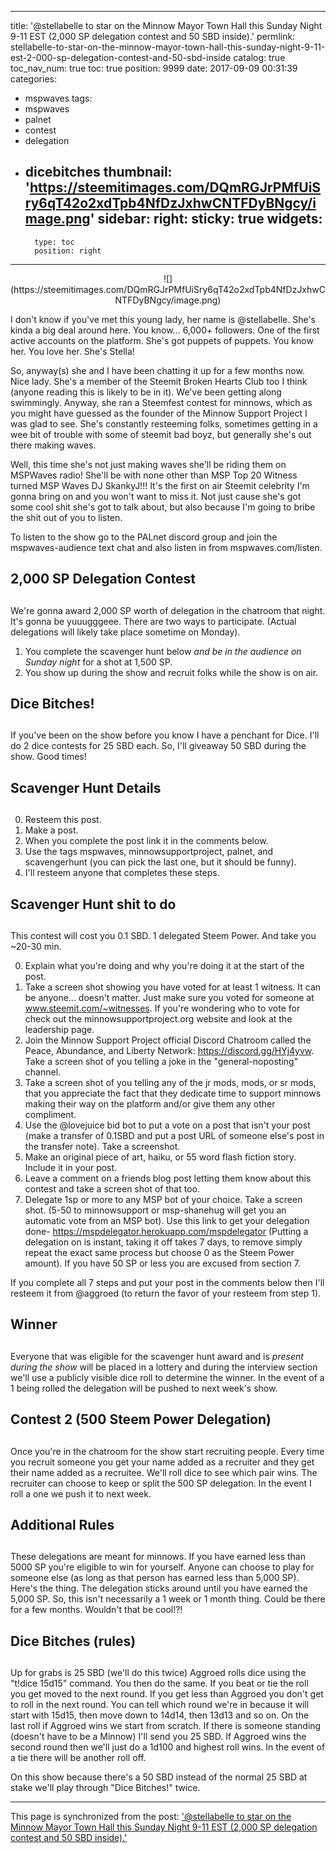 
---
title: '@stellabelle to star on the Minnow Mayor Town Hall this Sunday Night 9-11 EST (2,000 SP delegation contest and 50 SBD inside).'
permlink: stellabelle-to-star-on-the-minnow-mayor-town-hall-this-sunday-night-9-11-est-2-000-sp-delegation-contest-and-50-sbd-inside
catalog: true
toc_nav_num: true
toc: true
position: 9999
date: 2017-09-09 00:31:39
categories:
- mspwaves
tags:
- mspwaves
- palnet
- contest
- delegation
- dicebitches
thumbnail: 'https://steemitimages.com/DQmRGJrPMfUiSry6qT42o2xdTpb4NfDzJxhwCNTFDyBNgcy/image.png'
sidebar:
    right:
        sticky: true
widgets:
    -
        type: toc
        position: right
---


<center> ![](https://steemitimages.com/DQmRGJrPMfUiSry6qT42o2xdTpb4NfDzJxhwCNTFDyBNgcy/image.png) </center>

I don't know if you've met this young lady, her name is @stellabelle.  She's kinda a big deal around here.  You know... 6,000+ followers.  One of the first active accounts on the platform.  She's got puppets of puppets.  You know her.  You love her.  She's Stella!

So, anyway(s) she and I have been chatting it up for a few months now.  Nice lady.  She's a member of the Steemit Broken Hearts Club too I think (anyone reading this is likely to be in it).  We've been getting along swimmingly.  Anyway, she ran a Steemfest contest for minnows, which as you might have guessed as the founder of the Minnow Support Project I was glad to see.  She's constantly resteeming folks, sometimes getting in a wee bit of trouble with some of steemit bad boyz, but generally she's out there making waves.

Well, this time she's not just making waves she'll be riding them on MSPWaves radio!  She'll be with none other than MSP Top 20 Witness turned MSP Waves DJ SkankyJ!!!  It's the first on air Steemit celebrity I'm gonna bring on and you won't want to miss it.  Not just cause she's got some cool shit she's got to talk about, but also because I'm going to bribe the shit out of you to listen.

To listen to the show go to the PALnet discord group and join the mspwaves-audience text chat and also listen in from mspwaves.com/listen.

## 2,000 SP Delegation Contest <h2>

We're gonna award 2,000 SP worth of delegation in the chatroom that night.  It's gonna be yuuugggeee.  There are two ways to participate.  (Actual delegations will likely take place sometime on Monday).

1.  You complete the scavenger hunt below *and be in the audience on Sunday night* for a shot at 1,500 SP.
2.  You show up during the show and recruit folks while the show is on air.

## Dice Bitches! <h2>

If you've been on the show before you know I have a penchant for Dice.  I'll do 2 dice contests for 25 SBD each.  So, I'll giveaway 50 SBD during the show.  Good times!


## Scavenger Hunt Details <h2>

0.  Resteem this post.
1.  Make a post.
2.  When you complete the post link it in the comments below.
3.  Use the tags mspwaves, minnowsupportproject, palnet, and scavengerhunt (you can pick the last one, but it should be funny).
4.  I'll resteem anyone that completes these steps.


## Scavenger Hunt shit to do <h2>

This contest will cost you 0.1 SBD.  1 delegated Steem Power.  And take you ~20-30 min.

0.  Explain what you're doing and why you're doing it at the start of the post.
1.  Take a screen shot showing you have voted for at least 1 witness.  It can be anyone... doesn't matter.  Just make sure you voted for someone at www.steemit.com/~witnesses.  If you're wondering who to vote for check out the minnowsupportproject.org website and look at the leadership page.
2.  Join the Minnow Support Project official Discord Chatroom called the Peace, Abundance, and Liberty Network: https://discord.gg/HYj4yvw.  Take a screen shot of you telling a joke in the "general-noposting" channel.
3.  Take a screen shot of you telling any of the jr mods, mods, or sr mods, that you appreciate the fact that they dedicate time to support minnows making their way on the platform and/or give them any other compliment.
4.  Use the @lovejuice bid bot to put a vote on a post that isn't your post (make a transfer of 0.1SBD and put a post URL of someone else's post in the transfer note).  Take a screenshot.
5.  Make an original piece of art, haiku, or 55 word flash fiction story.  Include it in your post.
6.  Leave a comment on a friends blog post letting them know about this contest and take a screen shot of that too.
7.  Delegate 1sp or more to any MSP bot of your choice.  Take a screen shot. (5-50 to minnowsupport or msp-shanehug will get you an automatic vote from an MSP bot).  Use this link to get your delegation done- https://mspdelegator.herokuapp.com/mspdelegator (Putting a delegation on is instant, taking it off takes 7 days, to remove simply repeat the exact same process but choose 0 as the Steem Power amount).  If you have 50 SP or less you are excused from section 7.

If you complete all 7 steps and put your post in the comments below then I'll resteem it from @aggroed (to return the favor of your resteem from step 1).  

## Winner <h2>
Everyone that was eligible for the scavenger hunt award and is *present during the show* will be placed in a lottery and during the interview section we'll use a publicly visible dice roll to determine the winner.  In the event of a 1 being rolled the delegation will be pushed to next week's show.

## Contest 2 (500 Steem Power Delegation) <h2>

Once you're in the chatroom for the show start recruiting people.  Every time you recruit someone you get your name added as a recruiter and they get their name added as a recruitee.  We'll roll dice to see which pair wins.  The recruiter can choose to keep or split the 500 SP delegation.  In the event I roll a one we push it to next week.

## Additional Rules <h2>

These delegations are meant for minnows.  If you have earned less than 5000 SP you're eligible to win for yourself.  Anyone can choose to play for someone else (as long as that person has earned less than 5,000 SP).  Here's the thing.  The delegation sticks around until you have earned the 5,000 SP.  So, this isn't necessarily a 1 week or 1 month thing.  Could be there for a few months.  Wouldn't that be cool!?!  

## Dice Bitches (rules) <h2>
Up for grabs is 25 SBD (we'll do this twice)
Aggroed rolls dice using the "t!dice 15d15" command.
You then do the same.  If you beat or tie the roll you get moved to the next round.
If you get less than Aggroed you don't get to roll in the next round.
You can tell which round we're in because it will start with 15d15, then move down to 14d14, then 13d13 and so on.
On the last roll if Aggroed wins we start from scratch.  If there is someone standing (doesn't have to be a Minnow) I'll send you 25 SBD.
If Aggroed wins the second round then we'll just do a 1d100 and highest roll wins.  In the event of a tie there will be another roll off.

On this show because there's a 50 SBD instead of the normal 25 SBD at stake we'll play through "Dice Bitches!" twice.

- - -

This page is synchronized from the post: ['@stellabelle to star on the Minnow Mayor Town Hall this Sunday Night 9-11 EST (2,000 SP delegation contest and 50 SBD inside).'](https://steemit.com/@aggroed/stellabelle-to-star-on-the-minnow-mayor-town-hall-this-sunday-night-9-11-est-2-000-sp-delegation-contest-and-50-sbd-inside)
